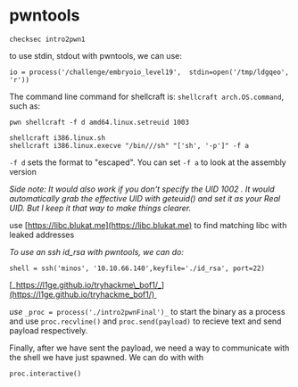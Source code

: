 # pwntools
```text-plain
checksec intro2pwn1
```

to use stdin, stdout with pwntools, we can use:

```text-plain
io = process('/challenge/embryoio_level19',  stdin=open('/tmp/ldgqeo', 'r'))
```

The command line command for shellcraft is: `shellcraft arch.OS.command`, such as:

```text-plain
pwn shellcraft -f d amd64.linux.setreuid 1003

shellcraft i386.linux.sh
shellcraft i386.linux.execve "/bin///sh" "['sh', '-p']" -f a
```

`-f d` sets the format to "escaped". You can set `-f a` to look at the assembly version

_Side note: It would also work if you don't specify the UID 1002 . It would automatically grab the effective UID with geteuid() and set it as your Real UID. But I keep it that way to make things clearer._

use [https://libc.blukat.me](https://libc.blukat.me) to find matching libc with leaked addresses

_To use an ssh id\_rsa with pwntools, we can do:_

```text-plain
shell = ssh('minos', '10.10.66.140',keyfile='./id_rsa', port=22)
```

[_https://l1ge.github.io/tryhackme\_bof1/_](https://l1ge.github.io/tryhackme_bof1/) 

_use_ `_proc = process('./intro2pwnFinal')_` to start the binary as a process and use `proc.recvline()` and `proc.send(payload)` to recieve text and send payload respectively.

Finally, after we have sent the payload, we need a way to communicate with the shell we have just spawned. We can do with with 

`proc.interactive()`